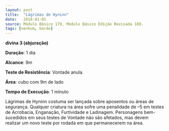 ```yaml
---
layout: post
title:  "Lágrimas de Hyninn"
date:   2018-01-01
source: Módulo Básico 179, Módulo Básico Edição Revisada 189.
tags: [nenhum, bardo]
---
```


**divina 3 (abjuração)**

**Duração**: 1 dia

**Alcance**: 9m

**Teste de Resistência**: Vontade anula.

**Área**: cubo com 9m de lado

**Tempo de Execução**: 1 minuto

Lágrimas de Hyninn costuma ser lançada sobre aposentos ou áreas de segurança.
Qualquer criatura na área sofre uma penalidade de –5 em testes de Acrobacia, Enganação, Furtividade e Ladinagem.
Personagens bem-sucedidos em seus testes de Vontade não são afetados, mas devem realizar um novo teste por rodada em que permanecerem na área.
